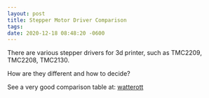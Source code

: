 ```yaml
---
layout: post
title: Stepper Motor Driver Comparison
tags:
date: 2020-12-18 08:48:20 -0600
---
```

There are various stepper drivers for 3d printer, such as TMC2209, TMC2208, TMC2130.

How are they different and how to decide?

See a very good comparison table at:
[watterott](https://learn.watterott.com/silentstepstick/comparison/)
